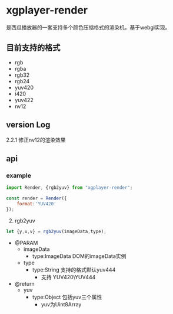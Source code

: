 # xgplayer-render

是西瓜播放器的一套支持多个颜色压缩格式的渲染机，基于webgl实现。

## 目前支持的格式

- rgb
- rgba
- rgb32
- rgb24
- yuv420
- i420
- yuv422
- nv12

## version Log

2.2.1 修正nv12的渲染效果


## api

### example
```js
import Render, {rgb2yuv} from "xgplayer-render";

const render = Render({
    format:'YUV420'
});


```

2. rgb2yuv

```js
let {y,u,v} = rgb2yuv(imageData,type);
```
- @PARAM
    - imageData
        - type:ImageData DOM的imageData实例
    - type
        - type:String 支持的格式默认yuv444
            - 支持 YUV420\YUV444
- @return 
    - yuv
        - type:Object 包括yuv三个属性
            - yuv为Uint8Array

    
